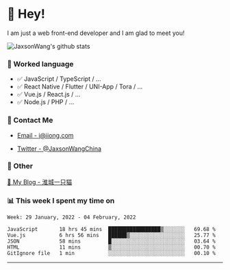 # 👋 Hey!

I am just a web front-end developer and I am glad to meet you!

![JaxsonWang's github stats](https://github-readme-stats.vercel.app/api?username=JaxsonWang&&show_icons=true&&title_color=1abc9c&&icon_color=1abc9c)


### 📝 Worked language

- ✅ JavaScript / TypeScript / ...
- ✅ React Native / Flutter / UNI-App / Tora / ...
- ✅ Vue.js / React.js / ...
- ✅ Node.js / PHP / ...

### 📮 Contact Me

- [Email - i@iiong.com](mailto:i@iiong.com)

- [Twitter - @JaxsonWangChina](https://twitter.com/JaxsonWangChina)

### 🤪 Other

[📌 My Blog - 淮城一只猫](https://iiong.com)

### 📊 This week I spent my time on

<!--START_SECTION:waka-->
```text
Week: 29 January, 2022 - 04 February, 2022

JavaScript       18 hrs 45 mins  █████████████████▒░░░░░░░   69.68 % 
Vue.js           6 hrs 56 mins   ██████▒░░░░░░░░░░░░░░░░░░   25.77 % 
JSON             58 mins         █░░░░░░░░░░░░░░░░░░░░░░░░   03.64 % 
HTML             11 mins         ▒░░░░░░░░░░░░░░░░░░░░░░░░   00.70 % 
GitIgnore file   1 min           ░░░░░░░░░░░░░░░░░░░░░░░░░   00.10 % 
```
<!--END_SECTION:waka-->

---
